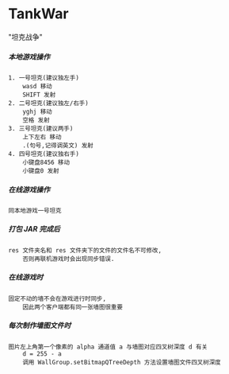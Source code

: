 # TankWar

"坦克战争"

##### 本地游戏操作

    1. 一号坦克(建议独左手)
        wasd 移动
        SHIFT 发射
    2. 二号坦克(建议独左/右手)
        yghj 移动
        空格 发射
    3. 三号坦克(建议两手)
        上下左右 移动
        .(句号,记得调英文) 发射
    4. 四号坦克(建议独右手)
        小键盘8456 移动
        小键盘0 发射

##### 在线游戏操作

    同本地游戏一号坦克

##### 打包 JAR 完成后

    res 文件夹名和 res 文件夹下的文件的文件名不可修改, 
        否则再联机游戏时会出现同步错误.

##### 在线游戏时

    固定不动的墙不会在游戏进行时同步, 
        因此两个客户端都有同一张墙图很重要

##### 每次制作墙图文件时

    图片左上角第一个像素的 alpha 通道值 a 与墙图对应四叉树深度 d 有关
        d = 255 - a
        调用 WallGroup.setBitmapQTreeDepth 方法设置墙图文件四叉树深度